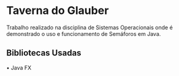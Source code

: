 # Taverna do Glauber
Trabalho realizado na disciplina de Sistemas Operacionais onde é demonstrado o uso e funcionamento de Semáforos em Java.

## Bibliotecas Usadas

• Java FX
